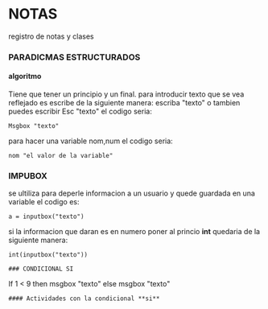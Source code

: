 # NOTAS
registro de notas y clases
### PARADICMAS ESTRUCTURADOS 
#### algoritmo 
Tiene que tener un principio y un final.
 para introducir texto que se vea reflejado es escribe de la siguiente manera:
 escriba "texto"
 o tambien puedes escribir
 Esc "texto"
 el codigo seria:
~~~
Msgbox "texto"
~~~
para hacer una variable nom,num
el codigo seria:
~~~
nom "el valor de la variable"
~~~

### IMPUBOX
se ultiliza para deperle informacion a un usuario y quede guardada en una variable 
el codigo es:
~~~
a = inputbox("texto")
~~~
si la informacion que daran es en numero poner al princio **int**
quedaria de la siguiente manera:
~~~
int(inputbox("texto"))

### CONDICIONAL SI
~~~
If 1 < 9 then 
msgbox "texto"
else 
msgbox "texto"
~~~
#### Actividades con la condicional **si**


